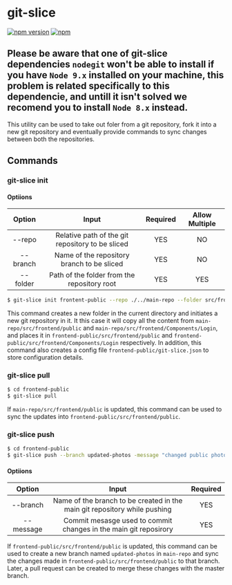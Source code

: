 # git-slice
[![npm version](https://badge.fury.io/js/git-slice.svg)](https://badge.fury.io/js/git-slice) [![npm](https://img.shields.io/npm/dt/git-slice.svg)](https://www.npmjs.com/package/git-slice)

## Please be aware that one of git-slice dependencies `nodegit` won't be able to install if you have `Node 9.x` installed on your machine, this problem is related specifically to this dependencie, and untill it isn't solved we recomend you to install `Node 8.x` instead.

This utility can be used to take out foler from a git repository, fork it into a new git repository and eventually provide commands to sync changes between both the repositories.

## Commands
### git-slice init

#### Optiions
 Option        | Input          | Required | Allow Multiple |
| :-------------: |:-------------:|:-----:|:--------:|
| --repo | Relative path of the git repository to be sliced | YES | NO |
| --branch | Name of the repository branch to be sliced | YES | NO |
| --folder |  Path of the folder from the repository root | YES | YES |


```sh
$ git-slice init frontent-public --repo ./../main-repo --folder src/frontend/public --folder src/frontend/Components/Login --branch develop
```  

This command creates a new folder in the current directory and initiates a new git repository in it. It this case it will copy all the content from `main-repo/src/frontend/public` and `main-repo/src/frontend/Components/Login`, and places it in `frontend-public/src/frontend/public` and `frontend-public/src/frontend/Components/Login` respectively. In addition, this command also creates a config file `frontend-public/git-slice.json` to store configuration details.


### git-slice pull
```sh
$ cd frontend-public
$ git-slice pull
```

If `main-repo/src/frontend/public` is updated, this command can be used to sync the updates into `frontend-public/src/frontend/public`.


### git-slice push
```sh
$ cd frontend-public
$ git-slice push --branch updated-photos -message "changed public photos"
```

#### Optiions
 Option        | Input          | Required
| :-------------: |:-------------:|:-----:|
| --branch | Name of the branch to be created in the main git repository while pushing | YES |
| --message |  Commit mesasge used to commit changes in the main git reposirory | YES |


If `frontend-public/src/frontend/public` is updated, this command can be used to create a new branch named `updated-photos` in `main-repo` and sync the changes made in `frontend-public/src/frontend/public` to that branch. Later, a pull request can be created to merge these changes with the master branch.
